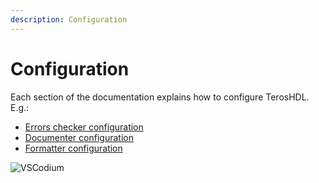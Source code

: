 ```yaml
---
description: Configuration
---
```


# Configuration

Each section of the documentation explains how to configure TerosHDL. E.g.:

- [Errors checker configuration](../04-linter/01-configuration.md)
- [Documenter configuration](../08-documenter/01-configuration.md)
- [Formatter configuration](../06-formatter/01-configuration.md)

<p align="center">

![VSCodium](/img/view/configuration.png) 
</p>